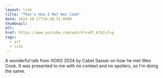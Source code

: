 ```yaml
---
layout: link
title: "That's How I Met Wes Cook"
date: 2024-10-17T20:28:51-0400
thumbnail:
alt:
href: https://www.youtube.com/watch?v=Df_K7pIsfvg
tags:
  - art
  - link
---
```


A wonderful talk from XOXO 2024 by Cabel Sasser on how he met Wes Cook. It was presented to me with no context and no spoilers, so I'm doing the same.
